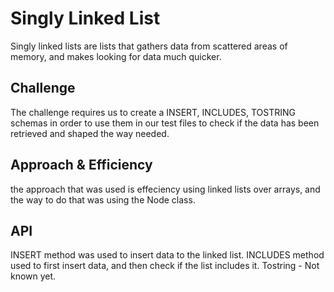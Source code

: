 # Singly Linked List
Singly linked lists are lists that gathers data from scattered areas of memory, and makes looking for data much quicker.

## Challenge
The challenge requires us to create a INSERT, INCLUDES, TOSTRING schemas in order to use them in our test files to check if the data has been retrieved and shaped the way needed.

## Approach & Efficiency
the approach that was used is effeciency using linked lists over arrays, and the way to do that was using the Node class. 

## API
INSERT method was used to insert data to the linked list.
INCLUDES method used to first insert data, and then check if the list includes it.
Tostring  - Not known yet.